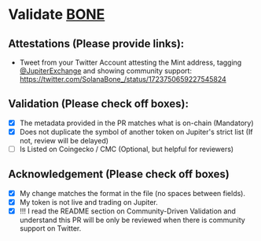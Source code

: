 # Validate [BONE](https://solscan.io/token/CYWdWTybatDQLnwGWk1iC4gt5MjPnaueYAaHh3JSZnW4)

## Attestations (Please provide links):
- Tweet from your Twitter Account attesting the Mint address, tagging [@JupiterExchange](https://twitter.com/JupiterExchange) and showing community support: https://twitter.com/SolanaBone_/status/1723750659227545824

## Validation (Please check off boxes):
- [x] The metadata provided in the PR matches what is on-chain (Mandatory)
- [x] Does not duplicate the symbol of another token on Jupiter's strict list (If not, review will be delayed)
- [ ] Is Listed on Coingecko / CMC (Optional, but helpful for reviewers)  

## Acknowledgement (Please check off boxes)
- [x] My change matches the format in the file (no spaces between fields).
- [x] My token is not live and trading on Jupiter.
- [x] !!! I read the README section on Community-Driven Validation and understand this PR will be only be reviewed when there is community support on Twitter.
